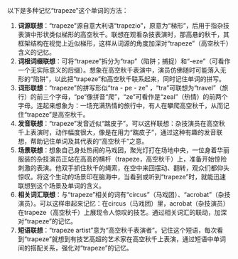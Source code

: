 以下是多种记忆“trapeze”这个单词的方法：
1. **词源联想**：“trapeze”源自意大利语“trapezio”，原意为“梯形”，后用于指杂技表演中形状类似梯形的高空秋千。联想在观看杂技表演时，那高悬的秋千，其框架结构在视觉上近似梯形，这样从词源的角度加深对“trapeze”（高空秋千）含义的记忆。
2. **词根词缀联想**：可将“trapeze”拆分为“trap”（陷阱；捕捉）和“-eze”（可看作一个无实际意义的后缀）。想象在高空秋千表演中，演员仿佛随时可能落入无形的“陷阱”，以此把“trapeze”和高空秋千联系起来，同时记住单词的拼写。
3. **词形联想**：“trapeze”的拼写形似“tra - pe - ze” ，“tra”可联想为“travel”（旅行）的前三个字母，“pe”像拼音“爬”，“ze”可看作是“zeal”（热情）的前两个字母。连起来想象为：一场充满热情的旅行中，有人在攀爬高空秋千，从而记住“trapeze”是高空秋千。
4. **发音联想**：“trapeze”发音近似“踹皮子”。可以这样联想：杂技演员在高空秋千上表演时，动作幅度很大，像是在用力“踹皮子”，通过这种有趣的发音联想，帮助记住单词及其代表的“高空秋千”之意。
5. **场景联想**：想象自己身处热闹的马戏团，聚光灯打在场地中央，一位身着华丽服装的杂技演员正站在高高的横杆（trapeze，高空秋千）上，准备开始惊险刺激的表演。他双手抓住秋千的绳索，在空中来回摆动、翻转，观众们都仰头惊叹。将这个生动的场景印在脑海中，当看到或听到“trapeze”时，就能迅速联想到这个场景及单词的含义。
6. **相关词汇联想**：与“trapeze”相关的词有“circus”（马戏团）、“acrobat”（杂技演员）。可以这样串起来记忆：在circus（马戏团）里，acrobat（杂技演员）在trapeze（高空秋千）上展现令人惊叹的技艺。通过相关词汇的联动，加深对“trapeze”的记忆。
7. **短语联想**：“trapeze artist”意为“高空秋千表演者”。记住这个短语，每次看到“trapeze”就想到有技艺高超的艺术家在高空秋千上表演，通过短语中单词间的搭配关系，强化对“trapeze”的记忆。 